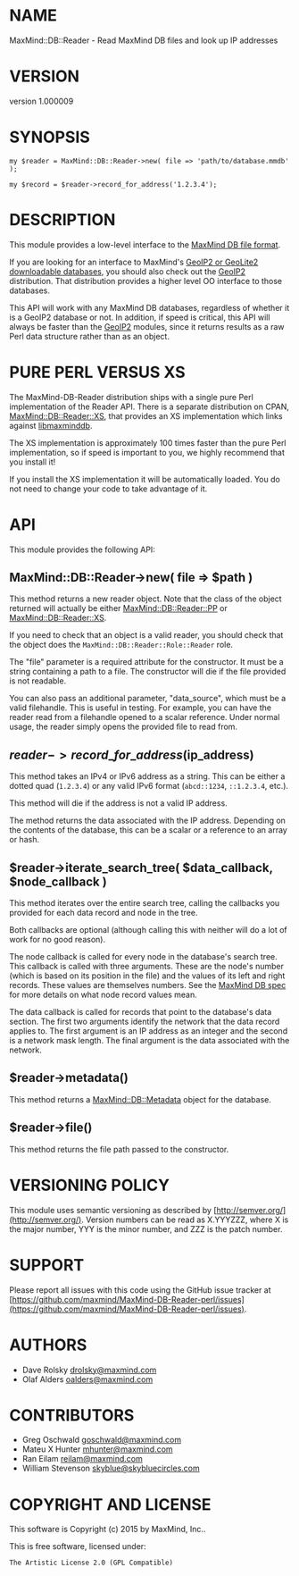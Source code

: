 # NAME

MaxMind::DB::Reader - Read MaxMind DB files and look up IP addresses

# VERSION

version 1.000009

# SYNOPSIS

    my $reader = MaxMind::DB::Reader->new( file => 'path/to/database.mmdb' );

    my $record = $reader->record_for_address('1.2.3.4');

# DESCRIPTION

This module provides a low-level interface to the [MaxMind DB file
format](http://maxmind.github.io/MaxMind-DB/).

If you are looking for an interface to MaxMind's [GeoIP2 or GeoLite2
downloadable databases](http://dev.maxmind.com/geoip/), you should also check
out the [GeoIP2](https://metacpan.org/pod/GeoIP2) distribution. That distribution provides a higher level OO
interface to those databases.

This API will work with any MaxMind DB databases, regardless of whether it is
a GeoIP2 database or not. In addition, if speed is critical, this API will
always be faster than the [GeoIP2](https://metacpan.org/pod/GeoIP2) modules, since it returns results as a raw
Perl data structure rather than as an object.

# PURE PERL VERSUS XS

The MaxMind-DB-Reader distribution ships with a single pure Perl
implementation of the Reader API. There is a separate distribution on CPAN,
[MaxMind::DB::Reader::XS](https://metacpan.org/pod/MaxMind::DB::Reader::XS), that provides an XS implementation which links
against [libmaxminddb](http://maxmind.github.io/libmaxminddb/).

The XS implementation is approximately 100 times faster than the pure Perl
implementation, so if speed is important to you, we highly recommend that you
install it!

If you install the XS implementation it will be automatically loaded. You do
not need to change your code to take advantage of it.

# API

This module provides the following API:

## MaxMind::DB::Reader->new( file => $path )

This method returns a new reader object. Note that the class of the object
returned will actually be either [MaxMind::DB::Reader::PP](https://metacpan.org/pod/MaxMind::DB::Reader::PP) or
[MaxMind::DB::Reader::XS](https://metacpan.org/pod/MaxMind::DB::Reader::XS).

If you need to check that an object is a valid reader, you should check that
the object does the `MaxMind::DB::Reader::Role::Reader` role.

The "file" parameter is a required attribute for the constructor. It must be a
string containing a path to a file. The constructor will die if the file
provided is not readable.

You can also pass an additional parameter, "data\_source", which must be a valid
filehandle. This is useful in testing. For example, you can have the reader
read from a filehandle opened to a scalar reference. Under normal usage, the
reader simply opens the provided file to read from.

## $reader->record\_for\_address($ip\_address)

This method takes an IPv4 or IPv6 address as a string. This can be either a
dotted quad (`1.2.3.4`) or any valid IPv6 format (`abcd::1234`,
`::1.2.3.4`, etc.).

This method will die if the address is not a valid IP address.

The method returns the data associated with the IP address. Depending on the
contents of the database, this can be a scalar or a reference to an array or
hash.

## $reader->iterate\_search\_tree( $data\_callback, $node\_callback )

This method iterates over the entire search tree, calling the callbacks you
provided for each data record and node in the tree.

Both callbacks are optional (although calling this with neither will do a lot
of work for no good reason).

The node callback is called for every node in the database's search tree. This
callback is called with three arguments. These are the node's number (which is
based on its position in the file) and the values of its left and right
records. These values are themselves numbers. See the [MaxMind DB
spec](http://maxmind.github.io/MaxMind-DB/) for more details on what node
record values mean.

The data callback is called for records that point to the database's data
section. The first two arguments identify the network that the data record
applies to. The first argument is an IP address as an integer and the second
is a network mask length. The final argument is the data associated with the
network.

## $reader->metadata()

This method returns a [MaxMind::DB::Metadata](https://metacpan.org/pod/MaxMind::DB::Metadata) object for the database.

## $reader->file()

This method returns the file path passed to the constructor.

# VERSIONING POLICY

This module uses semantic versioning as described by
[http://semver.org/](http://semver.org/). Version numbers can be read as X.YYYZZZ, where X is the
major number, YYY is the minor number, and ZZZ is the patch number.

# SUPPORT

Please report all issues with this code using the GitHub issue tracker at
[https://github.com/maxmind/MaxMind-DB-Reader-perl/issues](https://github.com/maxmind/MaxMind-DB-Reader-perl/issues).

# AUTHORS

- Dave Rolsky <drolsky@maxmind.com>
- Olaf Alders <oalders@maxmind.com>

# CONTRIBUTORS

- Greg Oschwald <goschwald@maxmind.com>
- Mateu X Hunter <mhunter@maxmind.com>
- Ran Eilam <reilam@maxmind.com>
- William Stevenson <skyblue@skybluecircles.com>

# COPYRIGHT AND LICENSE

This software is Copyright (c) 2015 by MaxMind, Inc..

This is free software, licensed under:

    The Artistic License 2.0 (GPL Compatible)
